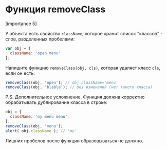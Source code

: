 # Функция removeClass

[importance 5]

У объекта есть свойство `className`, которое хранит список "классов" - слов, разделенных пробелами:

```js
var obj = {
  className: 'open menu'
};
```

Напишите функцию `removeClass(obj, cls)`, которая удаляет класс `cls`, если он есть:

```js
removeClass(obj, 'open'); // obj.className='menu'
removeClass(obj, 'blabla'); // без изменений (нет такого класса)
```

P.S. Дополнительное усложнение. Функция должна корректно обрабатывать дублирование класса в строке:

```js
obj = {
  className: 'my menu menu'
};
removeClass(obj, 'menu');
alert( obj.className ); // 'my'
```

Лишних пробелов после функции образовываться не должно.